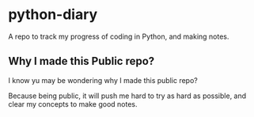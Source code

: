 # python-diary
 
A repo to track my progress of coding in Python, and making notes.

## Why I made this Public repo?

I know yu may be wondering why I made this public repo?

Because being public, it will push me hard to try as hard as possible, and clear my concepts to make good notes.